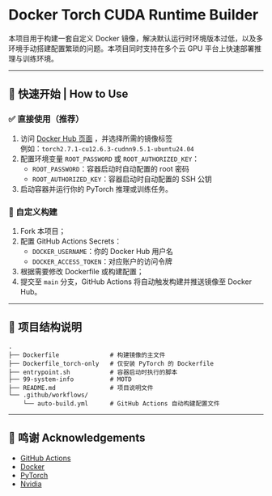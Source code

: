 # Docker Torch CUDA Runtime Builder

本项目用于构建一套自定义 Docker 镜像，解决默认运行时环境版本过低，以及多环境手动搭建配置繁琐的问题。本项目同时支持在多个云 GPU 平台上快速部署推理与训练环境。

---

## 🚀 快速开始 | How to Use

### ✅ 直接使用（推荐）

1. 访问 [Docker Hub 页面](https://hub.docker.com/r/mortonli/torch-cuda-runtime) ，并选择所需的镜像标签  
    例如：`torch2.7.1-cu12.6.3-cudnn9.5.1-ubuntu24.04`
2. 配置环境变量 `ROOT_PASSWORD` 或 `ROOT_AUTHORIZED_KEY`：
   - `ROOT_PASSWORD`：容器启动时自动配置的 root 密码
   - `ROOT_AUTHORIZED_KEY`：容器启动时自动配置的 SSH 公钥
3. 启动容器并运行你的 PyTorch 推理或训练任务。
   
### 🧩 自定义构建

1. Fork 本项目；
2. 配置 GitHub Actions Secrets：
   - `DOCKER_USERNAME`：你的 Docker Hub 用户名
   - `DOCKER_ACCESS_TOKEN`：对应账户的访问令牌
3. 根据需要修改 Dockerfile 或构建配置；
4. 提交至 `main` 分支，GitHub Actions 将自动触发构建并推送镜像至 Docker Hub。

---

## 📁 项目结构说明

```
.
├── Dockerfile              # 构建镜像的主文件
├── Dockerfile_torch-only   # 仅安装 PyTorch 的 Dockerfile
├── entrypoint.sh           # 容器启动时执行的脚本
├── 99-system-info          # MOTD
├── README.md               # 项目说明文件
└── .github/workflows/
    └── auto-build.yml      # GitHub Actions 自动构建配置文件
```

---

## 🤝 鸣谢 Acknowledgements

- [GitHub Actions](https://github.com/features/actions)
- [Docker](https://www.docker.com/)
- [PyTorch](https://github.com/pytorch/pytorch)
- [Nvidia](https://www.nvidia.com/)
